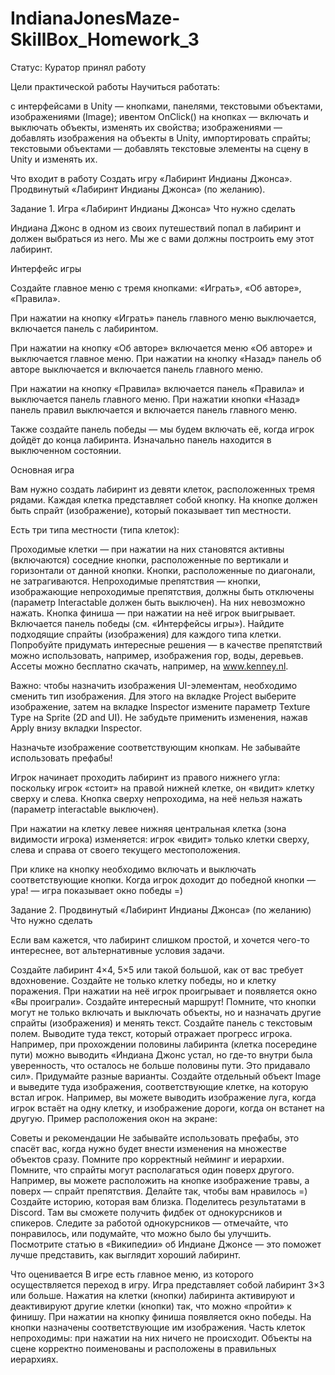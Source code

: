 # IndianaJonesMaze-SkillBox_Homework_3

Статус: Куратор принял работу

Цели практической работы
Научиться работать: 

с интерфейсами в Unity — кнопками, панелями, текстовыми объектами, изображениями (Image);
ивентом OnClick() на кнопках — включать и выключать объекты, изменять их свойства;
изображениями — добавлять изображения на объекты в Unity, импортировать спрайты;
текстовыми объектами — добавлять текстовые элементы на сцену в Unity и изменять их.


Что входит в работу
Создать игру «Лабиринт Индианы Джонса».
Продвинутый «Лабиринт Индианы Джонса» (по желанию).


Задание 1. Игра «Лабиринт Индианы Джонса»
Что нужно сделать

Индиана Джонс в одном из своих путешествий попал в лабиринт и должен выбраться из него. Мы же с вами должны построить ему этот лабиринт.



Интерфейс игры

Создайте главное меню с тремя кнопками: «Играть», «Об авторе», «Правила».



При нажатии на кнопку «Играть» панель главного меню выключается, включается панель с лабиринтом.

При нажатии на кнопку «Об авторе» включается меню «Об авторе» и выключается главное меню. При нажатии на кнопку «Назад» панель об авторе выключается и включается панель главного меню.

При нажатии на кнопку «Правила» включается панель «Правила» и выключается панель главного меню. При нажатии кнопки «Назад» панель правил выключается и включается панель главного меню.

Также создайте панель победы — мы будем включать её, когда игрок дойдёт до конца лабиринта. Изначально панель находится в выключенном состоянии.



Основная игра

Вам нужно создать лабиринт из девяти клеток, расположенных тремя рядами.
Каждая клетка представляет собой кнопку. На кнопке должен быть спрайт (изображение), который показывает тип местности. 

Есть три типа местности (типа клеток):

Проходимые клетки — при нажатии на них становятся активны (включаются) соседние кнопки, расположенные по вертикали и горизонтали от данной кнопки. Кнопки, расположенные по диагонали, не затрагиваются.
Непроходимые препятствия — кнопки, изображающие непроходимые препятствия, должны быть отключены (параметр Interactable должен быть выключен). На них невозможно нажать.
Кнопка финиша — при нажатии на неё игрок выигрывает. Включается панель победы (см. «Интерфейсы игры»).
Найдите подходящие спрайты (изображения) для каждого типа клетки. Попробуйте придумать интересные решения — в качестве препятствий можно использовать, например, изображения гор, воды, деревьев. Ассеты можно бесплатно скачать, например, на www.kenney.nl.

Важно: чтобы назначить изображения UI-элементам, необходимо сменить тип изображения. Для этого на вкладке Project выберите изображение, затем на вкладке Inspector измените параметр Texture Type на Sprite (2D and UI). Не забудьте применить изменения, нажав Apply внизу вкладки Inspector.


Назначьте изображение соответствующим кнопкам. Не забывайте использовать префабы!

Игрок начинает проходить лабиринт из правого нижнего угла: поскольку игрок «стоит» на правой нижней клетке, он «видит» клетку сверху и слева. Кнопка сверху непроходима, на неё нельзя нажать (параметр interactable выключен).

При нажатии на клетку левее нижняя центральная клетка (зона видимости игрока) изменяется: игрок «видит» только клетки сверху, слева и справа от своего текущего местоположения.

При клике на кнопку необходимо включать и выключать соответствующие кнопки.
Когда игрок доходит до победной кнопки — ура! — игра показывает окно победы =)


Задание 2. Продвинутый «Лабиринт Индианы Джонса» (по желанию)
Что нужно сделать

Если вам кажется, что лабиринт слишком простой, и хочется чего-то интереснее, вот альтернативные условия задачи.

Создайте лабиринт 4×4, 5×5 или такой большой, как от вас требует вдохновение.
Создайте не только клетку победы, но и клетку поражения. При нажатии на неё игрок проигрывает и появляется окно «Вы проиграли». Создайте интересный маршрут!
Помните, что кнопки могут не только включать и выключать объекты, но и назначать другие спрайты (изображения) и менять текст.
Создайте панель с текстовым полем. Выводите туда текст, который отражает прогресс игрока. Например, при прохождении половины лабиринта (клетка посередине пути) можно выводить «Индиана Джонс устал, но где-то внутри была уверенность, что осталось не больше половины пути. Это придавало сил». Придумайте разные варианты.
Создайте отдельный объект Image и выведите туда изображения, соответствующие клетке, на которую встал игрок. Например, вы можете выводить изображение луга, когда игрок встаёт на одну клетку, и изображение дороги, когда он встанет на другую.
Пример расположения окон на экране:

Советы и рекомендации
Не забывайте использовать префабы, это спасёт вас, когда нужно будет внести изменения на множестве объектов сразу.
Помните про корректный нейминг и иерархии.
Помните, что спрайты могут располагаться один поверх другого. Например, вы можете расположить на кнопке изображение травы, а поверх — спрайт препятствия.
Делайте так, чтобы вам нравилось =) Создайте историю, которая вам близка.
Поделитесь результатами в Discord. Там вы сможете получить фидбек от однокурсников и спикеров. Следите за работой однокурсников — отмечайте, что понравилось, или подумайте, что можно было бы улучшить.
Посмотрите статью в «Википедии» об Индиане Джонсе — это поможет лучше представить, как выглядит хороший лабиринт.

Что оценивается
В игре есть главное меню, из которого осуществляется переход в игру.
Игра представляет собой лабиринт 3×3 или больше.
Нажатия на клетки (кнопки) лабиринта активируют и деактивируют другие клетки (кнопки) так, что можно «пройти» к финишу.
При нажатии на кнопку финиша появляется окно победы.
На кнопки назначены соответствующие им изображения.
Часть клеток непроходимы: при нажатии на них ничего не происходит.
Объекты на сцене корректно поименованы и расположены в правильных иерархиях.
